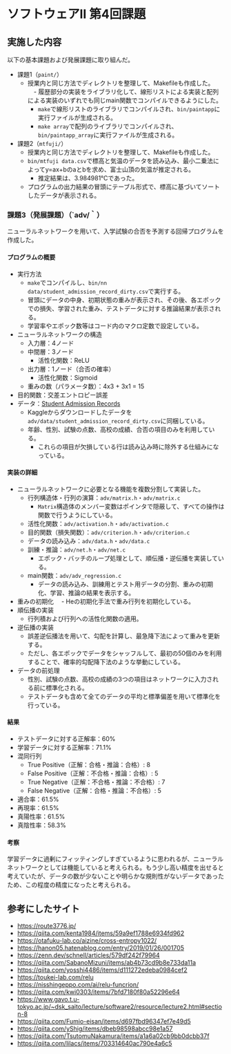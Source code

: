 # ソフトウェアII 第4回課題

## 実施した内容

以下の基本課題および発展課題に取り組んだ。

- 課題1（`paint/`）
  - 授業内と同じ方法でディレクトリを整理して、Makefileも作成した。
　- 履歴部分の実装をライブラリ化して、線形リストによる実装と配列による実装のいずれでも同じmain関数でコンパイルできるようにした。
    - `make`で線形リストのライブラリでコンパイルされ、`bin/paintapp`に実行ファイルが生成される。
    - `make array`で配列のライブラリでコンパイルされ、`bin/paintapp_array`に実行ファイルが生成される。
- 課題2（`mtfuji/`）
  - 授業内と同じ方法でディレクトリを整理して、Makefileも作成した。
  - `bin/mtfuji data.csv`で標高と気温のデータを読み込み、最小二乗法によってy=ax+bのaとbを求め、富士山頂の気温が推定される。
    - 推定結果は、3.984981℃であった。
  - プログラムの出力結果の冒頭にテーブル形式で、標高に基づいてソートしたデータが表示される。

### 課題3（発展課題）（`adv/｀）

ニューラルネットワークを用いて、入学試験の合否を予測する回帰プログラムを作成した。

#### プログラムの概要

- 実行方法
  - `make`でコンパイルし、`bin/nn data/student_admission_record_dirty.csv`で実行する。
  - 冒頭にデータの中身、初期状態の重みが表示され、その後、各エポックでの損失、学習された重み、テストデータに対する推論結果が表示される。
  - 学習率やエポック数等はコード内のマクロ定数で設定している。
- ニューラルネットワークの構造
  - 入力層：4ノード
  - 中間層：3ノード
    - 活性化関数：ReLU
  - 出力層：1ノード（合否の確率）
    - 活性化関数：Sigmoid
  - 重みの数（パラメータ数）：4x3 + 3x1 = 15
- 目的関数：交差エントロピー誤差
- データ：[Student Admission Records](https://www.kaggle.com/datasets/zeeshier/student-admission-records)
  - Kaggleからダウンロードしたデータを`adv/data/student_admission_record_dirty.csv`に同梱している。
  - 年齢、性別、試験の点数、高校の成績、合否の項目のみを利用している。
    - これらの項目が欠損している行は読み込み時に除外する仕組みになっている。

#### 実装の詳細

- ニューラルネットワークに必要となる機能を複数分割して実装した。
  - 行列構造体・行列の演算：`adv/matrix.h`・`adv/matrix.c`
    - `Matrix`構造体のメンバー変数はポインタで隠蔽して、すべての操作は関数で行うようにしている。
  - 活性化関数：`adv/activation.h`・`adv/activation.c`
  - 目的関数（損失関数）：`adv/criterion.h`・`adv/criterion.c`
  - データの読み込み：`adv/data.h`・`adv/data.c`
  - 訓練・推論：`adv/net.h`・`adv/net.c`
    - エポック・バッチのループ処理として、順伝播・逆伝播を実装している。
  - main関数：`adv/adv_regression.c`
    - データの読み込み、訓練用とテスト用データの分割、重みの初期化、学習、推論の結果を表示する。
- 重みの初期化
　- Heの初期化手法で重み行列を初期化している。
- 順伝播の実装
  - 行列積および行列への活性化関数の適用。
- 逆伝播の実装
  - 誤差逆伝播法を用いて、勾配を計算し、最急降下法によって重みを更新する。
  - ただし、各エポックでデータをシャッフルして、最初の50個のみを利用することで、確率的勾配降下法のような挙動にしている。
- データの前処理
  - 性別、試験の点数、高校の成績の3つの項目はネットワークに入力される前に標準化される。
  - テストデータも含めて全てのデータの平均と標準偏差を用いて標準化を行っている。

#### 結果

- テストデータに対する正解率：60%
- 学習データに対する正解率：71.1%
- 混同行列
  - True Positive（正解：合格・推論：合格）: 8
  - False Positive（正解：不合格・推論：合格）: 5
  - True Negative（正解：不合格・推論：不合格）: 7
  - False Negative（正解：合格・推論：不合格）: 5
- 適合率：61.5%
- 再現率：61.5%
- 真陽性率：61.5%
- 真陰性率：58.3%

#### 考察

学習データに過剰にフィッティングしすぎているように思われるが、ニューラルネットワークとしては機能していると考えられる。もう少し高い精度を出せると考えていたが、データの数が少ないことや明らかな規則性がないデータであったため、この程度の精度になったと考えられる。

## 参考にしたサイト

- https://route3776.jp/
- https://qiita.com/kenta1984/items/59a9ef1788e6934fd962
- https://otafuku-lab.co/aizine/cross-entropy1022/
- https://hanon05.hatenablog.com/entry/2019/01/26/001705
- https://zenn.dev/schnell/articles/579df242f79964
- https://qiita.com/SabanoMizuni/items/ab4b73cd9b8e733da11a
- https://qiita.com/yosshi4486/items/d111272edeba0984cef2
- https://toukei-lab.com/relu
- https://nisshingeppo.com/ai/relu-funcrion/
- https://qiita.com/kwi0303/items/7bfd7180f80a52296e64
- https://www.gavo.t.u-tokyo.ac.jp/~dsk_saito/lecture/software2/resource/lecture2.html#section-8
- https://qiita.com/Fumio-eisan/items/d697fbd96347ef7e49d5
- https://qiita.com/yShig/items/dbeb98598abcc98e1a57
- https://qiita.com/TsutomuNakamura/items/a1a6a02cb9bb0dcbb37f
- https://qiita.com/lilacs/items/703314640ac790e4a6c5